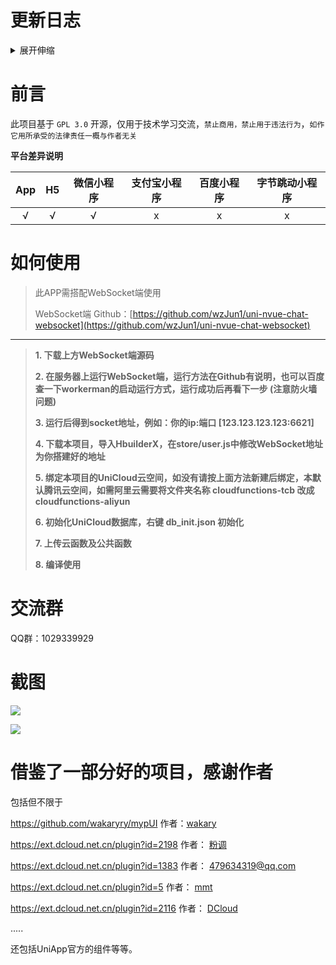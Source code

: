 # 更新日志

<details>
  <summary>展开伸缩</summary>
<h2>1.0.9（2020-10-15）</h2>
<ol>
<li>修复Android下切换tabbar后搜索框自动聚焦问题</li>
<li>修复部分安卓机无法发起消</li>
<li>修复好友列表为空时的异常</li>
</ol>
<h2>1.0.8（2020-09-18）</h2>
<ol>
<li>替换为 5+ API</li>
<li>修复群组异常</li>
</ol>
<h2>1.0.7（2020-09-11）</h2>
<ol>
<li>初步支持H5 （2020.9.11）</li>
<li>优化小程序使用</li>
<li>修复部分已知BUG</li>
</ol>
<h2>1.0.6（2020-08-30）</h2>
<ol>
<li>初步支持微信小程序 （2020.8.30）</li>
<li>修复部分已知BUG</li>
</ol>
<h2>1.0.5（2020-08-28）</h2>
<ol>
<li>
<p>修复群组删除逻辑异常 webSocket端已更新 <a href="https://github.com/wzJun1/uni-nvue-chat-websocket">webSocket</a></p>
</li>
<li>
<p>优化其他小问题</p>
</li>
</ol>
<h2>1.0.3（2020-08-23）</h2>
<ol>
<li>修复聊天记录闪烁和上拉加载历史记录</li>
<li>修复Android加载动画</li>
<li>修改群组会话逻辑</li>
<li>新增群组信息修改</li>
<li>新增上线检测，webSocket端已更新  <a href="https://github.com/wzJun1/uni-nvue-chat-websocket">webSocket</a></li>
<li>优化代码</li>
</ol>
<h2>1.0.2（2020-08-21）</h2>
<ol>
<li>增加好友删除功能</li>
<li>修复发送图片不显示</li>
</ol>
<h2>1.0.1（2020-08-21）</h2>
<ol>
<li>修改好友逻辑</li>
<li>新增备注</li>
<li>修复Android搜索动画</li>
</ol>
</details>




# 前言

此项目基于 `GPL 3.0` 开源，仅用于技术学习交流，`禁止商用，禁止用于违法行为`，`如作它用所承受的法律责任一概与作者无关`



**平台差异说明**

| App  |  H5  | 微信小程序 | 支付宝小程序 | 百度小程序 | 字节跳动小程序 |
| :--: | :--: | :--------: | :----------: | :--------: | :------------: |
|  √   |  √   |     √      |      x       |     x      |       x        |



# 如何使用

> 此APP需搭配WebSocket端使用
> 
> WebSocket端 Github：[https://github.com/wzJun1/uni-nvue-chat-websocket](https://github.com/wzJun1/uni-nvue-chat-websocket)


----------
> **1. 下载上方WebSocket端源码**
>
>**2. 在服务器上运行WebSocket端，运行方法在Github有说明，也可以百度查一下workerman的启动运行方式，运行成功后再看下一步 (注意防火墙问题)**
>
>**3. 运行后得到socket地址，例如：你的ip:端口 [123.123.123.123:6621]**
>
>**4. 下载本项目，导入HbuilderX，在store/user.js中修改WebSocket地址为你搭建好的地址**
>
>**5. 绑定本项目的UniCloud云空间，如没有请按上面方法新建后绑定，本默认腾讯云空间，如需阿里云需要将文件夹名称 cloudfunctions-tcb 改成 cloudfunctions-aliyun**
>
>**6. 初始化UniCloud数据库，右键 db_init.json 初始化**
>
>**7. 上传云函数及公共函数**
>
>**8. 编译使用**


# 交流群

QQ群：1029339929



# 截图

![](https://i.loli.net/2020/08/23/kJgoD3UlOC7FYMN.jpg)

![](https://i.loli.net/2020/08/23/eCzI21TkHcp3XYG.jpg)



 

# 借鉴了一部分好的项目，感谢作者

包括但不限于

https://github.com/wakaryry/mypUI  作者：[wakary](https://github.com/wakaryry)

https://ext.dcloud.net.cn/plugin?id=2198 作者： [粉调](https://ext.dcloud.net.cn/publisher?id=191675)

https://ext.dcloud.net.cn/plugin?id=1383 作者： [479634319@qq.com](https://ext.dcloud.net.cn/publisher?id=249495)

https://ext.dcloud.net.cn/plugin?id=5 作者： [mmt](https://ext.dcloud.net.cn/publisher?id=73507)

https://ext.dcloud.net.cn/plugin?id=2116 作者： [DCloud](https://ext.dcloud.net.cn/publisher?id=93)

.....

还包括UniApp官方的组件等等。


